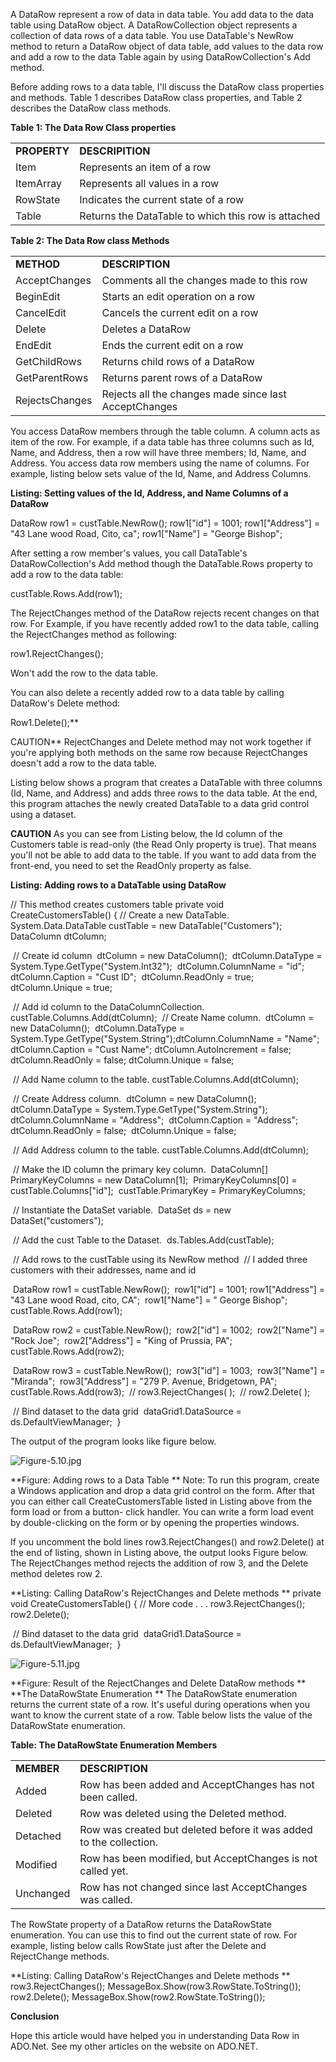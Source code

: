 A DataRow represent a row of data in data table. You add data to the data table using DataRow object. A DataRowCollection object represents a collection of data rows of a data table. You use DataTable's NewRow method to return a DataRow object of data table, add values to the data row and add a row to the data Table again by using DataRowCollection's Add method.

Before adding rows to a data table, I'll discuss the DataRow class properties and methods. Table 1 describes DataRow class properties, and Table 2 describes the DataRow class methods.

**Table 1: The Data Row Class properties**



|              |                                                     |
| ------------ | --------------------------------------------------- |
| **PROPERTY** | **DESCRIPITION**                                    |
| Item         | Represents an item of a row                         |
| ItemArray    | Represents all values in a row                      |
| RowState     | Indicates the current state of a row                |
| Table        | Returns the DataTable to which this row is attached |


**Table 2: The Data Row class Methods**



|                |                                                       |
| -------------- | ----------------------------------------------------- |
| **METHOD**     | **DESCRIPTION**                                       |
| AcceptChanges  | Comments all the changes made to this row             |
| BeginEdit      | Starts an edit operation on a row                     |
| CancelEdit     | Cancels the current edit on a row                     |
| Delete         | Deletes a DataRow                                     |
| EndEdit        | Ends the current edit on a row                        |
| GetChildRows   | Returns child rows of a DataRow                       |
| GetParentRows  | Returns parent rows of a DataRow                      |
| RejectsChanges | Rejects all the changes made since last AcceptChanges |


You access DataRow members through the table column. A column acts as item of the row. For example, if a data table has three columns such as Id, Name, and Address, then a row will have three members; Id, Name, and Address. You access data row members using the name of columns. For example, listing below sets value of the Id, Name, and Address Columns.

**Listing: Setting values of the Id, Address, and Name Columns of a DataRow**

DataRow row1 = custTable.NewRow();
row1["id"] = 1001;
row1["Address"] = "43 Lane wood Road, Cito, ca";
row1["Name"] = "George Bishop";

After setting a row member's values, you call DataTable's DataRowCollection's Add method though the DataTable.Rows property to add a row to the data table:

custTable.Rows.Add(row1);

The RejectChanges method of the DataRow rejects recent changes on that row. For Example, if you have recently added row1 to the data table, calling the RejectChanges method as following:

row1.RejectChanges();

Won't add the row to the data table.

You can also delete a recently added row to a data table by calling DataRow's Delete method:

Row1.Delete();**

CAUTION** RejectChanges and Delete method may not work together if you're applying both methods on the same row because RejectChanges doesn't add a row to the data table.

Listing below shows a program that creates a DataTable with three columns (Id, Name, and Address) and adds three rows to the data table. At the end, this program attaches the newly created DataTable to a data grid control using a dataset.

**CAUTION** As you can see from Listing below, the Id column of the Customers table is read-only (the Read Only property is true). That means you'll not be able to add data to the table. If you want to add data from the front-end, you need to set the ReadOnly property as false.

**Listing: Adding rows to a DataTable using DataRow**

  // This method creates customers table
    private void CreateCustomersTable()
    {
      // Create a new DataTable.
      System.Data.DataTable custTable = new DataTable("Customers");
      DataColumn dtColumn;

​      // Create id column
​      dtColumn = new DataColumn();
​      dtColumn.DataType = System.Type.GetType("System.Int32");
​      dtColumn.ColumnName = "id";
​      dtColumn.Caption = "Cust ID";
​      dtColumn.ReadOnly = true;
​      dtColumn.Unique = true;

​      // Add id column to the DataColumnCollection.
​      custTable.Columns.Add(dtColumn);
​      // Create Name column.
​      dtColumn = new DataColumn();
​      dtColumn.DataType = System.Type.GetType("System.String");
​      dtColumn.ColumnName = "Name";
​      dtColumn.Caption = "Cust Name";
​      dtColumn.AutoIncrement = false;
​      dtColumn.ReadOnly = false;
​      dtColumn.Unique = false;
 
​      // Add Name column to the table.
​      custTable.Columns.Add(dtColumn);

​      // Create Address column.
​      dtColumn = new DataColumn();
​      dtColumn.DataType = System.Type.GetType("System.String");
​      dtColumn.ColumnName = "Address";
​      dtColumn.Caption = "Address";
​      dtColumn.ReadOnly = false;
​      dtColumn.Unique = false;

​      // Add Address column to the table.
​      custTable.Columns.Add(dtColumn);

​      // Make the ID column the primary key column.
​      DataColumn[] PrimaryKeyColumns = new DataColumn[1];
​      PrimaryKeyColumns[0] = custTable.Columns["id"];
​      custTable.PrimaryKey = PrimaryKeyColumns;

​      // Instantiate the DataSet variable.
​      DataSet ds = new DataSet("customers");

​      // Add the cust Table to the Dataset.
​      ds.Tables.Add(custTable);

​      // Add rows to the custTable using its NewRow method
​      // I added three customers with their addresses, name and id

​      DataRow row1 = custTable.NewRow();
​      row1["id"] = 1001;
​      row1["Address"] = "43 Lane wood Road, cito, CA";
​      row1["Name"] = " George Bishop";
​      custTable.Rows.Add(row1);

​      DataRow row2 = custTable.NewRow();
​      row2["id"] = 1002;
​      row2["Name"] = "Rock Joe";
​      row2["Address"] = "King of Prussia, PA";
​      custTable.Rows.Add(row2);

​      DataRow row3 = custTable.NewRow();
​      row3["id"] = 1003;
​      row3["Name"] = "Miranda";
​      row3["Address"] = "279 P. Avenue, Bridgetown, PA";
​      custTable.Rows.Add(row3);
​      // row3.RejectChanges( );
​      // row2.Delete( );

​      // Bind dataset to the data grid
​      dataGrid1.DataSource = ds.DefaultViewManager;
​    }

The output of the program looks like figure below.

![Figure-5.10.jpg](https://www.c-sharpcorner.com/UploadFile/mahesh/datarow-in-ado-net/Images/Figure-5.10.jpg)

**Figure: Adding rows to a Data Table
**
Note: To run this program, create a Windows application and drop a data grid control on the form. After that you can either call CreateCustomersTable listed in Listing above from the form load or from a button- click handler. You can write a form load event by double-clicking on the form or by opening the properties windows.

If you uncomment the bold lines row3.RejectChanges() and row2.Delete() at the end of listing, shown in Listing above, the output looks Figure below. The RejectChanges method rejects the addition of row 3, and the Delete method deletes row 2.

**Listing: Calling DataRow's RejectChanges and Delete methods
**
private void CreateCustomersTable()
     {
      // More code . . .
      row3.RejectChanges();
      row2.Delete();

​      // Bind dataset to the data grid
​      dataGrid1.DataSource = ds.DefaultViewManager;
​    }

![Figure-5.11.jpg](https://www.c-sharpcorner.com/UploadFile/mahesh/datarow-in-ado-net/Images/Figure-5.11.jpg)

**Figure: Result of the RejectChanges and Delete DataRow methods
**
**The DataRowState Enumeration
**
The DataRowState enumeration returns the current state of a row. It's useful during operations when you want to know the current state of a row. Table below lists the value of the DataRowState enumeration.

**Table: The DataRowState Enumeration Members**



|            |                                                              |
| ---------- | ------------------------------------------------------------ |
| **MEMBER** | **DESCRIPTION**                                              |
| Added      | Row has been added and AcceptChanges has not been called.    |
| Deleted    | Row was deleted using the Deleted method.                    |
| Detached   | Row was created but deleted before it was added to the collection. |
| Modified   | Row has been modified, but AcceptChanges is not called yet.  |
| Unchanged  | Row has not changed since last AcceptChanges was called.     |


The RowState property of a DataRow returns the DataRowState enumeration. You can use this to find out the current state of row. For example, listing below calls RowState just after the Delete and RejectChange methods.

**Listing: Calling DataRow's RejectChanges and Delete methods
**
row3.RejectChanges();
MessageBox.Show(row3.RowState.ToString());
row2.Delete();
MessageBox.Show(row2.RowState.ToString());

**Conclusion**

Hope this article would have helped you in understanding Data Row in ADO.Net. See my other articles on the website on ADO.NET.